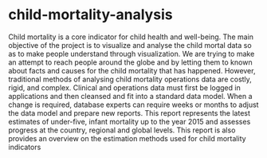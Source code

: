 # child-mortality-analysis
Child mortality is a core indicator for child health and well-being. The main objective of the project is to visualize and analyse the child mortal data so as to make people understand through visualization. We are trying to make an attempt to reach people around the globe and by letting them to known about facts and causes for the child mortality that has happened. However, traditional methods of analysing child mortality operations data are costly, rigid, and complex. Clinical and operations data must first be logged in applications and then cleansed and fit into a standard data model. When a change is required, database experts can require weeks or months to adjust the data model and prepare new reports. 
This report represents the latest estimates of under-five, infant mortality up to the year 2015 and assesses progress at the country, regional and global levels. This report is also provides an overview on the estimation methods used for child mortality indicators
